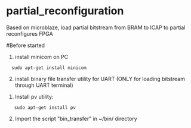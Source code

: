 # partial_reconfiguration
Based on microblaze, load partial bitstream from BRAM to ICAP to partial reconfigures FPGA

#Before started
1. install minicom on PC
```
  sudo apt-get install minicom
```
2. install binary file transfer utility for UART (ONLY for loading bitstream through UART terminal)
  1) Install pv utility:
 ```
    sudo apt-get install pv
 ```
  2) Import the script "bin_transfer" in ~/bin/ directory
    
